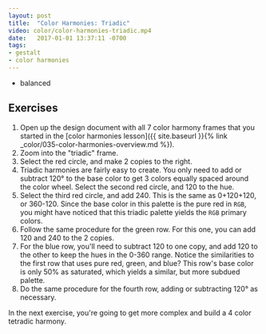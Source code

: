 ```yaml
---
layout: post
title:  "Color Harmonies: Triadic"
video: color/color-harmonies-triadic.mp4
date:   2017-01-01 13:37:11 -0700
tags:
- gestalt
- color harmonies
---
```

* balanced

<!--more-->
## Exercises

1. Open up the design document with all 7 color harmony frames that you started in the [color harmonies lesson]({{ site.baseurl }}{% link _color/035-color-harmonies-overview.md %}).
2. Zoom into the "triadic" frame.
3. Select the red circle, and make 2 copies to the right.
4. Triadic harmonies are fairly easy to create. You only need to add or subtract 120° to the base color to get 3 colors equally spaced around the color wheel. Select the second red circle, and 120 to the hue.
5. Select the third red circle, and add 240. This is the same as 0+120+120, or 360-120. Since the base color in this palette is the pure red in `RGB`, you might have noticed that this triadic palette yields the `RGB` primary colors.
6. Follow the same procedure for the green row. For this one, you can add 120 and 240 to the 2 copies.
7. For the blue row, you'll need to subtract 120 to one copy, and add 120 to the other to keep the hues in the 0-360 range. Notice the similarities to the first row that uses pure red, green, and blue? This row's base color is only 50% as saturated, which yields a similar, but more subdued palette.
8. Do the same procedure for the fourth row, adding or subtracting 120° as necessary.

In the next exercise, you're going to get more complex and build a 4 color tetradic harmony.
